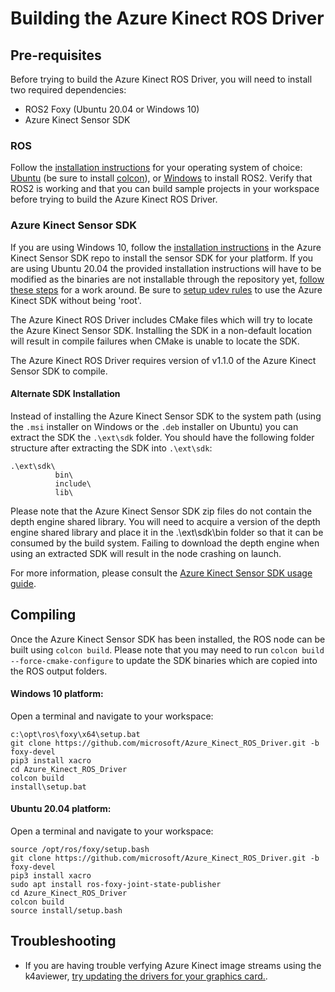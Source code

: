 # Building the Azure Kinect ROS Driver

## Pre-requisites

Before trying to build the Azure Kinect ROS Driver, you will need to install two required dependencies:

- ROS2 Foxy (Ubuntu 20.04 or Windows 10)
- Azure Kinect Sensor SDK

### ROS

Follow the [installation instructions](https://index.ros.org/doc/ros2/Installation/Foxy/) for your operating system of choice: [Ubuntu](https://index.ros.org/doc/ros2/Installation/Foxy/) (be sure to install [colcon](https://index.ros.org/doc/ros2/Tutorials/Colcon-Tutorial/#install-colcon)), or [Windows](https://ms-iot.github.io/ROSOnWindows/GettingStarted/SetupRos2.html) to install ROS2. Verify that ROS2 is working and that you can build sample projects in your workspace before trying to build the Azure Kinect ROS Driver.

### Azure Kinect Sensor SDK

If you are using Windows 10, follow the [installation instructions](https://github.com/microsoft/Azure-Kinect-Sensor-SDK/blob/develop/docs/usage.md#Installation) in the Azure Kinect Sensor SDK repo to install the sensor SDK for your platform. 
If you are using Ubuntu 20.04 the provided installation instructions will have to be modified as the binaries are not installable through the repository yet, [follow these steps](https://github.com/microsoft/Azure-Kinect-Sensor-SDK/issues/1263#issuecomment-710698591) for a work around. Be sure to [setup udev rules](https://github.com/microsoft/Azure-Kinect-Sensor-SDK/blob/develop/docs/usage.md#linux-device-setup) to use the Azure Kinect SDK without being 'root'. 

The Azure Kinect ROS Driver includes CMake files which will try to locate the Azure Kinect Sensor SDK. Installing the SDK in a non-default location will result in compile failures when CMake is unable to locate the SDK.

The Azure Kinect ROS Driver requires version of v1.1.0 of the Azure Kinect Sensor SDK to compile.

#### Alternate SDK Installation

Instead of installing the Azure Kinect Sensor SDK to the system path (using the `.msi` installer on Windows or the `.deb` installer on Ubuntu) you can extract the SDK the `.\ext\sdk` folder. You should have the following folder structure after extracting the SDK into `.\ext\sdk`:

```
.\ext\sdk\
          bin\
          include\
          lib\
```

Please note that the Azure Kinect Sensor SDK zip files do not contain the depth engine shared library. You will need to acquire a version of the depth engine shared library and place it in the .\ext\sdk\bin folder so that it can be consumed by the build system. Failing to download the depth engine when using an extracted SDK will result in the node crashing on launch.

For more information, please consult the [Azure Kinect Sensor SDK usage guide](https://github.com/microsoft/Azure-Kinect-Sensor-SDK/blob/develop/docs/usage.md).

## Compiling

Once the Azure Kinect Sensor SDK has been installed, the ROS node can be built using `colcon build`. Please note that you may need to run `colcon build --force-cmake-configure` to update the SDK binaries which are copied into the ROS output folders.

#### Windows 10 platform:
Open a terminal and navigate to your workspace:
```
c:\opt\ros\foxy\x64\setup.bat
git clone https://github.com/microsoft/Azure_Kinect_ROS_Driver.git -b foxy-devel
pip3 install xacro
cd Azure_Kinect_ROS_Driver
colcon build 
install\setup.bat
```
#### Ubuntu 20.04 platform:
Open a terminal and navigate to your workspace:
```
source /opt/ros/foxy/setup.bash
git clone https://github.com/microsoft/Azure_Kinect_ROS_Driver.git -b foxy-devel
pip3 install xacro
sudo apt install ros-foxy-joint-state-publisher
cd Azure_Kinect_ROS_Driver
colcon build 
source install/setup.bash
```

## Troubleshooting 
- If you are having trouble verfying Azure Kinect image streams using the k4aviewer, [try updating the drivers for your graphics card.](https://github.com/microsoft/Azure-Kinect-Sensor-SDK/issues/918). 